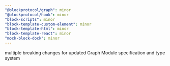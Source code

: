 ```yaml
---
"@blockprotocol/graph": minor
"@blockprotocol/hook": minor
"block-scripts": minor
"block-template-custom-element": minor
"block-template-html": minor
"block-template-react": minor
"mock-block-dock": minor
---
```


multiple breaking changes for updated Graph Module specification and type system
